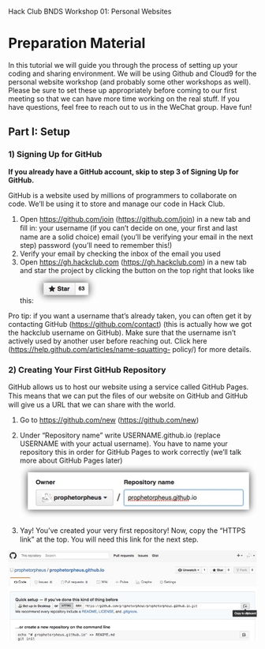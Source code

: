 Hack Club BNDS
Workshop 01: Personal Websites
# Preparation Material


In this tutorial we will guide you through the process of setting up your coding and sharing environment. We will be using Github and Cloud9 for the personal website workshop (and probably some other workshops as well). Please be sure to set these up appropriately before coming to our first meeting so that we can have more time working on the real stuff. If you have questions, feel free to reach out to us in the WeChat group. Have fun!


## Part I: Setup

### 1) Signing Up for GitHub

**If you already have a GitHub account, skip to step 3 of Signing Up for GitHub.**

GitHub is a website used by millions of programmers to collaborate on code. We’ll be using it to store and manage our code in Hack Club.

1. Open https://github.com/join (https://github.com/join) in a new tab and ﬁll in: your username (if you can’t decide on one, your ﬁrst and last name are a solid choice) email (you’ll be verifying your email in the next step) password (you’ll need to remember this!) 
2. Verify your email by checking the inbox of the email you used 
3. Open https://gh.hackclub.com (https://gh.hackclub.com) in a new tab and star the project by clicking the button on the top right that looks like this:
![](media/14925122494367/14925126851151.jpg)

Pro tip: if you want a username that’s already taken, you can often get it by contacting GitHub (https://github.com/contact) (this is actually how we got the hackclub username on GitHub). Make sure that the username isn’t actively used by another user before reaching out. Click here (https://help.github.com/articles/name-squatting- policy/) for more details.

### 2) Creating Your First GitHub Repository
GitHub allows us to host our website using a service called GitHub Pages. This means that we can put the ﬁles of our website on GitHub and GitHub will give us a URL that we can share with the world. 

1. Go to https://github.com/new (https://github.com/new) 
2. Under “Repository name” write USERNAME.github.io (replace USERNAME with your actual username). You have to name your repository this in order for GitHub Pages to work correctly (we’ll talk more about GitHub Pages later)
![](media/14925122494367/14925127220646.jpg)


3. Yay! You’ve created your very ﬁrst repository! Now, copy the “HTTPS link” at the top. You will need this link for the next step.

![](media/14925122494367/14925127517053.jpg)



